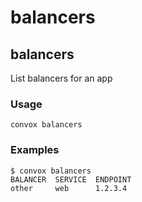 # balancers

## balancers

List balancers for an app

### Usage

    convox balancers

### Examples

    $ convox balancers
    BALANCER  SERVICE  ENDPOINT
    other     web      1.2.3.4

